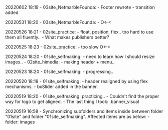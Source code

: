 20220602 18:19
    - 03site_NetmarbleFounda:
        - Footer rewrote
        - transition added

20220531 18:20
    - 03site_NetmarbleFounda:
        - O<-<

20220526 18:21
    - 02site_practice:
        - float, position, flex.. too hard to use them all fluently..
        - What makes publishers better?

20220525 18:23
    - 02site_practice:
        - too slow O<-<

20220524 18:20
    - 01site_selfmaking:
        - need to learn how I should resize images..
    - 02site_himedia:
        - making header + menu..

20220523 18:20
    - 01site_selfmaking:
        - progressing..

20220520 18:18
    - 01site_selfmaking:
        - header realigned by using flex mechanisms.
        - bxSlider added in the banner.

20220519 18:20
    - 01site_selfmaking: practicing..
        - Couldn't find the proper way for logo to get aligned.
        - The last thing I took: .banner_visual

20220519 16:58
    - Synchronizing subfolders and items inside between folder "01site" and folder "01site_selfmaking". Affected items are as below:
        - folder: images